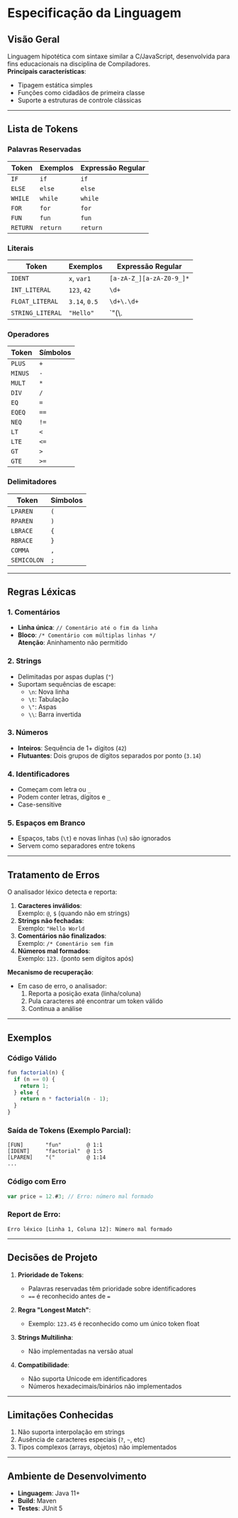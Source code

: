 # Especificação da Linguagem

## Visão Geral
Linguagem hipotética com sintaxe similar a C/JavaScript, desenvolvida para fins educacionais na disciplina de Compiladores.  
**Principais características**:
- Tipagem estática simples
- Funções como cidadãos de primeira classe
- Suporte a estruturas de controle clássicas

---

## Lista de Tokens

### Palavras Reservadas
| Token       | Exemplos      | Expressão Regular      |
|-------------|---------------|------------------------|
| `IF`        | `if`          | `if`                   |
| `ELSE`      | `else`        | `else`                 |
| `WHILE`     | `while`       | `while`                |
| `FOR`       | `for`         | `for`                  |
| `FUN`       | `fun`         | `fun`                  |
| `RETURN`    | `return`      | `return`               |

### Literais
| Token               | Exemplos          | Expressão Regular              |
|---------------------|-------------------|--------------------------------|
| `IDENT`             | `x`, `var1`       | `[a-zA-Z_][a-zA-Z0-9_]*`       |
| `INT_LITERAL`       | `123`, `42`       | `\d+`                          |
| `FLOAT_LITERAL`     | `3.14`, `0.5`     | `\d+\.\d+`                     |
| `STRING_LITERAL`    | `"Hello"`         | `"(\\.|[^"\\])*"`              |

### Operadores
| Token       | Símbolos         |
|-------------|------------------|
| `PLUS`      | `+`              |
| `MINUS`     | `-`              |
| `MULT`      | `*`              |
| `DIV`       | `/`              |
| `EQ`        | `=`              |
| `EQEQ`      | `==`             |
| `NEQ`       | `!=`             |
| `LT`        | `<`              |
| `LTE`       | `<=`             |
| `GT`        | `>`              |
| `GTE`       | `>=`             |

### Delimitadores
| Token       | Símbolos         |
|-------------|------------------|
| `LPAREN`    | `(`              |
| `RPAREN`    | `)`              |
| `LBRACE`    | `{`              |
| `RBRACE`    | `}`              |
| `COMMA`     | `,`              |
| `SEMICOLON` | `;`              |

---

## Regras Léxicas

### 1. Comentários
- **Linha única**: `// Comentário até o fim da linha`
- **Bloco**: `/* Comentário com múltiplas linhas */`  
  **Atenção**: Aninhamento não permitido

### 2. Strings
- Delimitadas por aspas duplas (`"`)
- Suportam sequências de escape:
  - `\n`: Nova linha
  - `\t`: Tabulação
  - `\"`: Aspas
  - `\\`: Barra invertida

### 3. Números
- **Inteiros**: Sequência de 1+ dígitos (`42`)
- **Flutuantes**: Dois grupos de dígitos separados por ponto (`3.14`)

### 4. Identificadores
- Começam com letra ou `_`
- Podem conter letras, dígitos e `_`
- Case-sensitive

### 5. Espaços em Branco
- Espaços, tabs (`\t`) e novas linhas (`\n`) são ignorados
- Servem como separadores entre tokens

---

## Tratamento de Erros
O analisador léxico detecta e reporta:
1. **Caracteres inválidos**:  
   Exemplo: `@`, `$` (quando não em strings)
2. **Strings não fechadas**:  
   Exemplo: `"Hello World`
3. **Comentários não finalizados**:  
   Exemplo: `/* Comentário sem fim`
4. **Números mal formados**:  
   Exemplo: `123.` (ponto sem dígitos após)

**Mecanismo de recuperação**:  
- Em caso de erro, o analisador:
  1. Reporta a posição exata (linha/coluna)
  2. Pula caracteres até encontrar um token válido
  3. Continua a análise

---

## Exemplos

### Código Válido
```js
fun factorial(n) {
  if (n == 0) {
    return 1;
  } else {
    return n * factorial(n - 1);
  }
}
```

### Saída de Tokens (Exemplo Parcial):
```
[FUN]       "fun"        @ 1:1
[IDENT]     "factorial"  @ 1:5
[LPAREN]    "("          @ 1:14
...
```

### Código com Erro
```js
var price = 12.#3; // Erro: número mal formado
```

### Report de Erro:
```
Erro léxico [Linha 1, Coluna 12]: Número mal formado
```

---

## Decisões de Projeto

1. **Prioridade de Tokens**:
   - Palavras reservadas têm prioridade sobre identificadores
   - `==` é reconhecido antes de `=`

2. **Regra "Longest Match"**:
   - Exemplo: `123.45` é reconhecido como um único token float

3. **Strings Multilinha**:
   - Não implementadas na versão atual

4. **Compatibilidade**:
   - Não suporta Unicode em identificadores
   - Números hexadecimais/binários não implementados

---

## Limitações Conhecidas
1. Não suporta interpolação em strings
2. Ausência de caracteres especiais (`?`, `~`, etc)
3. Tipos complexos (arrays, objetos) não implementados

---

## Ambiente de Desenvolvimento
- **Linguagem**: Java 11+
- **Build**: Maven
- **Testes**: JUnit 5